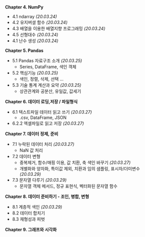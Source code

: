 __Chapter 4. NumPy__
* 4.1 ndarray _(20.03.24)_
* 4.2 유지버셜 함수 _(20.03.24)_
* 4.3 배열을 이용한 배열지향 프로그래밍 _(20.03.24)_
* 4.5 선형대수 _(20.03.24)_
* 4.1 난수 생성 _(20.03.24)_

__Chapter 5. Pandas__
* 5.1 Pandas 자료구조 소개 _(20.03.25)_
  * Series, DataFrame, 색인 객체  
* 5.2 핵심기능 _(20.03.25)_
  * 색인, 정렬, 삭제, 선택 ...  
* 5.3 기술 통계 계산과 요약 _(20.03.25)_
  * 상관관계와 공분산, 유일값, 값세기  
  
__Chapter 6. 데이터 로딩,저장 / 파일형식__
* 6.1 텍스트파일 데이터 읽고 쓰기 _(20.03.27)_
  * .csv, DataFrame, JSON
* 6.2.2 엑셀파일로 읽고 저장 _(20.03.27)_

__Chapter 7. 데이터 정제, 준비__
* 7.1 누락된 데이터 처리  _(20.03.27)_
  * NaN 값 처리
* 7.2 데이터 변형
  * 중복제거, 함수/매핑 이용, 값 치환, 축 색인 바꾸기 _(20.03.27)_
  * 개별화와 양자화, 특이값 제외, 치환과 임의 샘플링, 표시자/더미변수 _(20.03.29)_
* 7.3 문자열 다루기 _(20.03.29)_
  * 문자열 객체 메서드, 정규 표현식, 벡터화된 문자열 함수
  
__Chapter 8. 데이터 준비하기 - 조인, 병합, 변형__
* 8.1 계층적 색인 _(20.03.29)_
* 8.2 데이터 합치기
* 8.3 재형성과 피벗

__Chapter 9. 그래프와 시각화__

